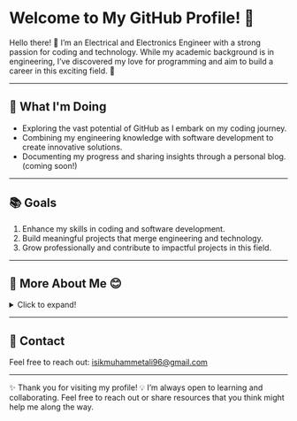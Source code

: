
# Welcome to My GitHub Profile! 👋

Hello there! 🌟
I’m an Electrical and Electronics Engineer 
with a strong passion for coding and technology.
While my academic background is in engineering, 
I’ve discovered my love for programming and 
aim to build a career in this exciting field. 🚀

---

## 🌱 What I'm Doing  

- Exploring the vast potential of GitHub as I embark on my coding journey.
- Combining my engineering knowledge with software development
 to create innovative solutions.
- Documenting my progress and sharing insights through a personal blog.
 (coming soon!)

---

## 📚 Goals  

1. Enhance my skills in coding and software development.
2. Build meaningful projects that merge engineering and technology.
3. Grow professionally and contribute to impactful projects in this field.

---

## 🌟 More About Me 😊

<details>
  
<summary>Click to expand!</summary>

- 🥋 I practiced karate throughout school and earned a black belt (Shodan).
- 🏹 I was part of the founding team for my high school's archery club and
  competed in a national tournament, achieving **second place** as a team.
- I’ve attended certified courses on coding and cybersecurity during
 university learned Linux, and even used **Arch Linux** for a while.
- 🎨 I enjoy creating **ceramics (pottery)** as a creative hobby.
- 🥾 **Trekking** and 🚣‍♂️ **kayaking** are my favorite outdoor activities.
- 🤖 I worked on **artificial intelligence projects** during university and
  loved every moment.
- 🎶 I play the **ney**, a traditional wind instrument.
- 🌍 Connecting with people from diverse cultures inspires me.
- 🎉 **Fun fact:** I’m one of **triplets**.

</details>

---

## 📧 Contact

Feel free to reach out: [isikmuhammetali96@gmail.com](mailto:isikmuhammetali96@gmail.com)
 
---
✨ Thank you for visiting my profile!
💡 I’m always open to learning and collaborating. Feel free to reach out 
or share resources that you think might help me along the way.  
   

